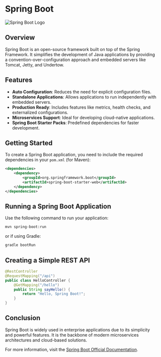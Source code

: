 # Spring Boot

![Spring Boot Logo](https://upload.wikimedia.org/wikipedia/commons/4/44/Spring_Framework_Logo_2018.svg)

## Overview
Spring Boot is an open-source framework built on top of the Spring Framework. It simplifies the development of Java applications by providing a convention-over-configuration approach and embedded servers like Tomcat, Jetty, and Undertow. 

## Features
- **Auto Configuration**: Reduces the need for explicit configuration files.
- **Standalone Applications**: Allows applications to run independently with embedded servers.
- **Production Ready**: Includes features like metrics, health checks, and externalized configurations.
- **Microservices Support**: Ideal for developing cloud-native applications.
- **Spring Boot Starter Packs**: Predefined dependencies for faster development.

## Getting Started
To create a Spring Boot application, you need to include the required dependencies in your `pom.xml` (for Maven):

```xml
<dependencies>
    <dependency>
        <groupId>org.springframework.boot</groupId>
        <artifactId>spring-boot-starter-web</artifactId>
    </dependency>
</dependencies>
```

## Running a Spring Boot Application
Use the following command to run your application:

```sh
mvn spring-boot:run
```

or if using Gradle:

```sh
gradle bootRun
```

## Creating a Simple REST API
```java
@RestController
@RequestMapping("/api")
public class HelloController {
    @GetMapping("/hello")
    public String sayHello() {
        return "Hello, Spring Boot!";
    }
}
```

## Conclusion
Spring Boot is widely used in enterprise applications due to its simplicity and powerful features. It is the backbone of modern microservices architectures and cloud-based solutions.

For more information, visit the [Spring Boot Official Documentation](https://spring.io/projects/spring-boot).
